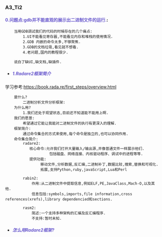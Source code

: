 ### A3_Ti2

#### <span style="color:SlateBlue ">0.问题点:gdb并不能直观的展示出二进制文件的运行.</span>:

```
    当用GDB调试我们的代码的时候存在的几个痛点:
        1.UI不能看见寄存器,不能看见内存和堆栈的使用情况.
        2.GDB 内嵌的命令太多,不够聚焦.
        3.GDB的文档垃圾,看见就不想看.
        4.老问题,国内的教程很少.
    
    说白了缺UI,缺文档,缺插件.
```

+ <h5 style="color: SlateBlue ">1.Radare2框架简介</h5>

学习参考:https://book.rada.re/first_steps/overview.html

```
    是什么?
        二进制分析文件分析框架:
    为什么用?
        1.我们还处于观望状态,目前还不知道能不能用上啊.
    我们的愿景:
        希望通过它能让我能对二进制文件的执行有更深入的理解.
    框架简介:
        通过命令集合的方式来使用,每个命令是独立的,也可以协同作用.
    命令集合简介:
        radare2:
           核心命令:允许我们打开大量输入/输出源,并像普通文件一样展示他们.
                    包括磁盘、网络连接、内核驱动程序、调试中的进程等等.
           提供功能:
                移动文件,分析数据,反汇编,二进制补丁,数据比较,搜索,替换和可视化.
                拓展,支持Python,ruby,javaScript,Lua和Perl
        
        rabin2:
            作用:从二进制文件中提取信息,例如ELF,PE,JavaClass,Mach-O,以及其他.
            信息包括:symbols,imports,file information,cross references(xrefs),library dependencied和sections.

        rasm2:
            简述:一个支持多种架构的汇编及反汇编程序.
            不支持:暂时未知.

```

+ <h5 style="color: SlateBlue ">怎么用Radare2框架?</h5>

```
        
```